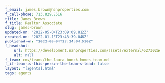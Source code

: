 ```yaml
---
f_email: james.brown@nanproperties.com
f_cell-phone: 713.829.2516
title: James Brown
f_title: Realtor Associate
slug: james-brown
updated-on: "2022-05-04T23:09:09.812Z"
created-on: "2022-01-13T23:43:39.046Z"
published-on: "2022-05-04T23:24:04.510Z"
f_headshot:
    url: https://development.nanproperties.com/assets/external/627302ae5b163fd0209d22a9_james20brown20.jpg
    alt: null
f_team: cms/teams/the-laura-bonck-homes-team.md
f_if-team-is-this-person-the-team-s-lead: false
layout: "[agents].html"
tags: agents
---
```


